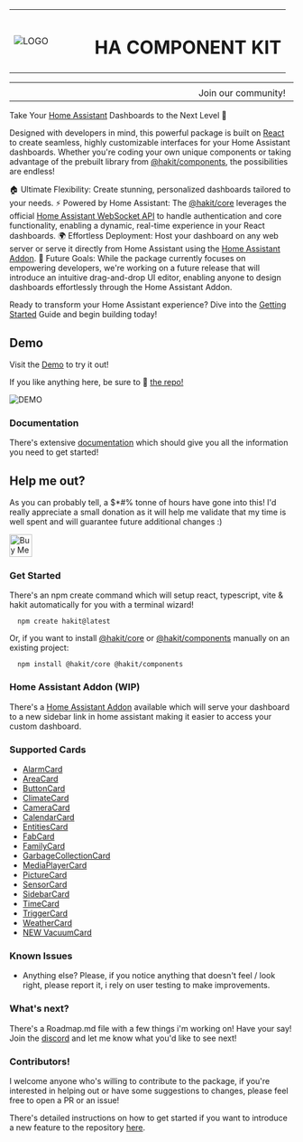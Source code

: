 <table>
  <tr>
    <td width="127"><img src="https://cdn.discordapp.com/icons/1231534799248691252/4b6124f952f099f855b5186d8a68f33e.webp?size=100" alt="LOGO" ></td>
    <td><h1>HA COMPONENT KIT</h1></td>
  </tr>
</table>
<table>
  <tr>
    <td width="200">
        <a aria-label="@HAKIT/CORE" href="https://www.npmjs.com/package/@hakit/core" width="250">
    <img alt="" src="https://img.shields.io/npm/v/@hakit/core.svg?style=for-the-badge&labelColor=000000&label=@hakit/CORE" align="center">
  </a>
    </td>
    <td width="250"><a aria-label="@HAKIT/COMPONENTS" href="https://www.npmjs.com/package/@hakit/components">
    <img alt="" src="https://img.shields.io/npm/v/@hakit/components.svg?style=for-the-badge&labelColor=000000&label=@HAKIT/COMPONENTS" align="center">
  </a></td>
    <td width="210"><a aria-label="Join the community on Discord" href="https://discord.com/invite/cGgbmppKJZ">
    <img alt="" src="https://img.shields.io/badge/Join%20the%20Discord-blueviolet.svg?style=for-the-badge&logo=Discord&labelColor=000000&logoWidth=20" align="center">
  </a></td>
  </tr>
<tr>
    <td align="center">
        <a aria-label="@HAKIT/CORE" href="https://www.npmjs.com/package/@hakit/core" width="250">
    <img alt="" src="https://img.shields.io/npm/dt/%40hakit%2Fcore.svg?style=flat&colorA=000000&colorB=000000&label=Downloads" align="top">
  </a>
    </td>
  <td align="center">
    <a aria-label="@HAKIT/COMPONENTS" href="https://www.npmjs.com/package/@hakit/components">
    <img src="https://img.shields.io/npm/dt/%40hakit%2Fcomponents.svg?style=flat&colorA=000000&colorB=000000&label=Downloads" alt="" align="top">
  </a>
  </td>
  <td align="center">Join our community!</td>
  </tr>
</table>

Take Your [Home Assistant](https://www.home-assistant.io/) Dashboards to the Next Level 🚀

Designed with developers in mind, this powerful package is built on [React](https://react.dev/) to create seamless, highly customizable interfaces for your Home Assistant dashboards. Whether you're coding your own unique components or taking advantage of the prebuilt library from [@hakit/components](https://www.npmjs.com/package/@hakit/components), the possibilities are endless!

🏠 Ultimate Flexibility: Create stunning, personalized dashboards tailored to your needs.
⚡ Powered by Home Assistant: The [@hakit/core](https://www.npmjs.com/package/@hakit/core) leverages the official [Home Assistant WebSocket API](https://github.com/home-assistant/home-assistant-js-websocket) to handle authentication and core functionality, enabling a dynamic, real-time experience in your React dashboards.
🌍 Effortless Deployment: Host your dashboard on any web server or serve it directly from Home Assistant using the [Home Assistant Addon](https://github.com/shannonhochkins/ha-component-kit/blob/master/ADDON.md).
📅 Future Goals: While the package currently focuses on empowering developers, we're working on a future release that will introduce an intuitive drag-and-drop UI editor, enabling anyone to design dashboards effortlessly through the Home Assistant Addon.

Ready to transform your Home Assistant experience? Dive into the [Getting Started](https://shannonhochkins.github.io/ha-component-kit/?path=/docs/introduction-getting-started--docs) Guide and begin building today!


## Demo

Visit the [Demo](https://shannonhochkins.github.io/ha-component-kit/iframe.html?args=&id=introduction-demo--default&viewMode=story#) to try it out!

If you like anything here, be sure to 🌟 [the repo!](https://github.com/shannonhochkins/ha-component-kit)

![DEMO](https://github.com/shannonhochkins/ha-component-kit/blob/master/stories/hakit-demo.gif?raw=true)

### Documentation

There's extensive [documentation](https://shannonhochkins.github.io/ha-component-kit) which should give you all the information you need to get started!

## Help me out?

As you can probably tell, a $*#% tonne of hours have gone into this! I'd really appreciate a small donation as it will help me validate that my time is well spent and will guarantee future additional changes :)

<a href="https://www.buymeacoffee.com/jinglezzz" target="_blank"><img src="https://cdn.buymeacoffee.com/buttons/v2/default-red.png" alt="Buy Me A Coffee" style="height: 40px !important;width: auto !important;" ></a>

### Get Started
There's an npm create command which will setup react, typescript, vite & hakit automatically for you with a terminal wizard!

```
  npm create hakit@latest
```

Or, if you want to install [@hakit/core](https://www.npmjs.com/package/@hakit/core) or [@hakit/components](https://www.npmjs.com/package/@hakit/components) manually on an existing project:
```
  npm install @hakit/core @hakit/components
```

### Home Assistant Addon (WIP)
There's a [Home Assistant Addon](ADDON.md) available which will serve your dashboard to a new sidebar link in home assistant making it easier to access your custom dashboard.


### Supported Cards
- [AlarmCard](https://shannonhochkins.github.io/ha-component-kit/?path=/docs/components-cards-alarmcard--docs)
- [AreaCard](https://shannonhochkins.github.io/ha-component-kit/?path=/docs/components-cards-areacard--docs)
- [ButtonCard](https://shannonhochkins.github.io/ha-component-kit/?path=/docs/components-cards-buttoncard--docs)
- [ClimateCard](https://shannonhochkins.github.io/ha-component-kit/?path=/docs/components-cards-climatecard--docs)
- [CameraCard](https://shannonhochkins.github.io/ha-component-kit/?path=/docs/components-cards-cameracard--docs)
- [CalendarCard](https://shannonhochkins.github.io/ha-component-kit/?path=/docs/components-cards-calendarcard--docs)
- [EntitiesCard](https://shannonhochkins.github.io/ha-component-kit/?path=/docs/components-cards-entitiescard--docs)
- [FabCard](https://shannonhochkins.github.io/ha-component-kit/?path=/docs/components-cards-fabcard--docs)
- [FamilyCard](https://shannonhochkins.github.io/ha-component-kit/?path=/docs/components-cards-familycard--docs)
- [GarbageCollectionCard](https://shannonhochkins.github.io/ha-component-kit/?path=/docs/components-cards-garbagecollectioncard--docs)
- [MediaPlayerCard](https://shannonhochkins.github.io/ha-component-kit/?path=/docs/components-cards-mediaplayercard--docs)
- [PictureCard](https://shannonhochkins.github.io/ha-component-kit/?path=/docs/components-cards-picturecard--docs)
- [SensorCard](https://shannonhochkins.github.io/ha-component-kit/?path=/docs/components-cards-sensorcard--docs)
- [SidebarCard](https://shannonhochkins.github.io/ha-component-kit/?path=/docs/components-cards-sidebarcard--docs)
- [TimeCard](https://shannonhochkins.github.io/ha-component-kit/?path=/docs/components-cards-timecard--docs)
- [TriggerCard](https://shannonhochkins.github.io/ha-component-kit/?path=/docs/components-cards-triggercard--docs)
- [WeatherCard](https://shannonhochkins.github.io/ha-component-kit/?path=/docs/components-cards-weathercard--docs)
- [NEW VacuumCard](https://shannonhochkins.github.io/ha-component-kit/?path=/docs/components-cards-vacuumcard--docs)

### Known Issues
- Anything else? Please, if you notice anything that doesn't feel / look right, please report it, i rely on user testing to make improvements.

### What's next?

There's a Roadmap.md file with a few things i'm working on!
Have your say! Join the [discord](https://discord.com/invite/cGgbmppKJZ) and let me know what you'd like to see next!

### Contributors!

I welcome anyone who's willing to contribute to the package, if you're interested in helping out or have some suggestions to changes, please feel free to open a PR or an issue!

There's detailed instructions on how to get started if you want to introduce a new feature to the repository [here](CONTRIBUTING.md).


